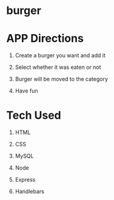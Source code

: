 # burger

# APP Directions

1. Create a burger you want and add it

2. Select whether it was eaten or not

3. Burger will be moved to the category 

4. Have fun

# Tech Used

1. HTML

2. CSS

3. MySQL

4. Node

5. Express 

6. Handlebars 
